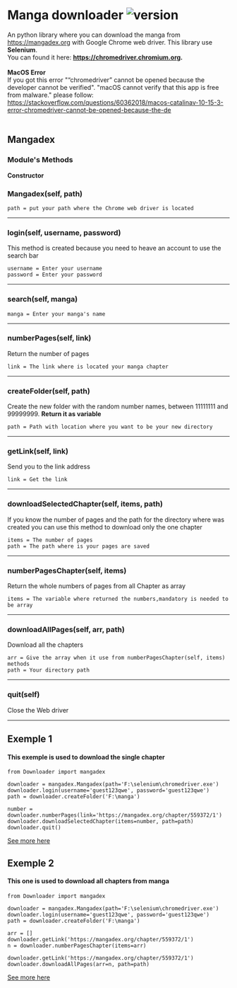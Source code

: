 # Manga downloader ![version](https://img.shields.io/badge/version-1.1.0-blue.svg)

An python library where you can download the manga from https://mangadex.org with Google Chrome web driver. This library use **Selenium**.
<br/>You can found it here: **https://chromedriver.chromium.org.**
<br/><br/>
**MacOS Error**<br/>
If you got this error "“chromedriver” cannot be opened because the developer cannot be verified". "macOS cannot verify that this app is free from malware."
please follow: https://stackoverflow.com/questions/60362018/macos-catalinav-10-15-3-error-chromedriver-cannot-be-opened-because-the-de
<br/><br/>


## Mangadex

### Module's Methods

**Constructor**
### Mangadex(self, path) <br/> 
```
path = put your path where the Chrome web driver is located
```
---
### login(self, username, password) <br/>
This method is created because you need to heave an account to use the search bar
```
username = Enter your username
password = Enter your password
```
---
### search(self, manga) <br/>
```
manga = Enter your manga's name
```
---
### numberPages(self, link) <br/>
Return the number of pages
```
link = The link where is located your manga chapter 
```
---
### createFolder(self, path)<br/>
Create the new folder with the random number names, between 11111111 and 99999999. **Return it as variable**
```
path = Path with location where you want to be your new directory 
```
---
### getLink(self, link)<br/>
Send you to the link address

```
link = Get the link
```
---

### downloadSelectedChapter(self, items, path)<br/>
If you know the number of pages and the path for the directory where was created you can use this method to download only the one chapter 
```
items = The number of pages 
path = The path where is your pages are saved
```
---
### numberPagesChapter(self, items)<br/>
Return the whole numbers of pages from all Chapter as array

```
items = The variable where returned the numbers,mandatory is needed to be array
```
---

### downloadAllPages(self, arr, path)<br/>
Download all the chapters 
```
arr = Give the array when it use from numberPagesChapter(self, items) methods
path = Your directory path
```
---
### quit(self)<br/>
Close the Web driver

---

## Exemple 1
#### This exemple is used to download the single chapter
```
from Downloader import mangadex

downloader = mangadex.Mangadex(path='F:\selenium\chromedriver.exe')
downloader.login(username='guest123qwe', password='guest123qwe')
path = downloader.createFolder('F:\manga')

number = downloader.numberPages(link='https://mangadex.org/chapter/559372/1')
downloader.downloadSelectedChapter(items=number, path=path)
downloader.quit()
```
[See more here](https://github.com/rangademetal/MangaDownloader/blob/master/exemple/exemple1.py)
## Exemple 2
#### This one is used to download all chapters from manga

```
from Downloader import mangadex

downloader = mangadex.Mangadex(path='F:\selenium\chromedriver.exe')
downloader.login(username='guest123qwe', password='guest123qwe')
path = downloader.createFolder('F:\manga')

arr = []
downloader.getLink('https://mangadex.org/chapter/559372/1')
n = downloader.numberPagesChapter(items=arr)

downloader.getLink('https://mangadex.org/chapter/559372/1')
downloader.downloadAllPages(arr=n, path=path)
```
[See more here](https://github.com/rangademetal/MangaDownloader/blob/master/exemple/exemple2.py)
